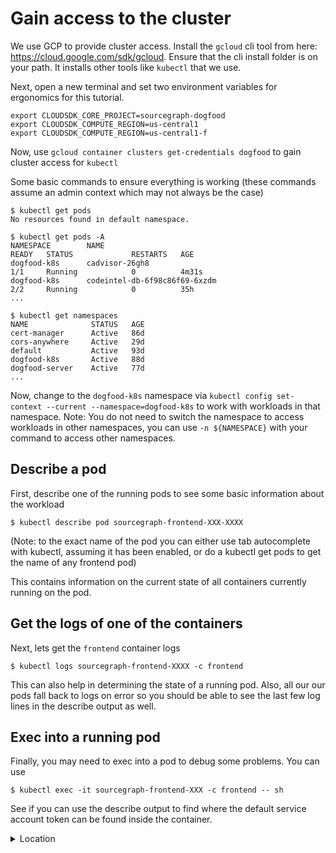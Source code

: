 # Gain access to the cluster

We use GCP to provide cluster access. Install the `gcloud` cli tool from here: <https://cloud.google.com/sdk/gcloud>. Ensure that the cli install folder is on your path. It installs other tools like `kubectl` that we use.

Next, open a new terminal and set two environment variables for ergonomics for this tutorial.

```
export CLOUDSDK_CORE_PROJECT=sourcegraph-dogfood
export CLOUDSDK_COMPUTE_REGION=us-central1
export CLOUDSDK_COMPUTE_REGION=us-central1-f
```

Now, use `gcloud container clusters get-credentials dogfood` to gain cluster access for `kubectl`

Some basic commands to ensure everything is working (these commands assume an admin context which may not always be the case)

```
$ kubectl get pods
No resources found in default namespace.
```

```
$ kubectl get pods -A
NAMESPACE        NAME                                                        READY   STATUS             RESTARTS   AGE
dogfood-k8s      cadvisor-26gh8                                              1/1     Running            0          4m31s
dogfood-k8s      codeintel-db-6f98c86f69-6xzdm                               2/2     Running            0          35h
...
```

```
$ kubectl get namespaces
NAME              STATUS   AGE
cert-manager      Active   86d
cors-anywhere     Active   29d
default           Active   93d
dogfood-k8s       Active   88d
dogfood-server    Active   77d
...
```

Now, change to the `dogfood-k8s` namespace via `kubectl config set-context --current --namespace=dogfood-k8s` to work with workloads in that namespace.
Note: You do not need to switch the namespace to access workloads in other namespaces, you can use `-n ${NAMESPACE}` with your command to access other namespaces.

## Describe a pod

First, describe one of the running pods to see some basic information about the workload

```
$ kubectl describe pod sourcegraph-frontend-XXX-XXXX
```

(Note: to the exact name of the pod you can either use tab autocomplete with kubectl, assuming it has been enabled, or do a kubectl get pods to get the name of any frontend pod)

<!-- TODO: add back screenshot. This file was automatically removed during the handbook migration because it was very large. -->
<!-- ![output](carbon.svg 'Describe output') -->

This contains information on the current state of all containers currently running on the pod.

## Get the logs of one of the containers

Next, lets get the `frontend` container logs

```
$ kubectl logs sourcegraph-frontend-XXXX -c frontend
```

This can also help in determining the state of a running pod.
Also, all our our pods fall back to logs on error so you should be able to see the last few log lines in the describe output as well.

## Exec into a running pod

Finally, you may need to exec into a pod to debug some problems. You can use

```
$ kubectl exec -it sourcegraph-frontend-XXX -c frontend -- sh
```

See if you can use the describe output to find where the default service account token can be found inside the container.

<details>
  <summary>Location</summary>
  You can find the token in at `/run/secrets/kubernetes.io/serviceaccount`
</details>
